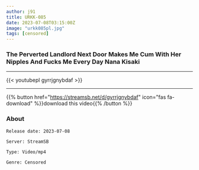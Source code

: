 ```yaml
---
author: j91
title: URKK-085
date: 2023-07-08T03:15:00Z
image: "urkk085pl.jpg"
tags: [censored]
---
```


###  The Perverted Landlord Next Door Makes Me Cum With Her Nipples And Fucks Me Every Day Nana Kisaki
___

{{< youtubepl gyrrjgnybdaf >}}
___

{{% button href="https://streamsb.net/d/gyrrjgnybdaf" icon="fas fa-download" %}}download this video{{% /button %}}
### About

`Release date: 2023-07-08`

`Server: StreamSB`

`Type: Video/mp4`

`Genre:	Censored`